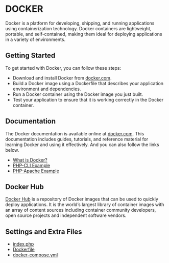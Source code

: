 # DOCKER

Docker is a platform for developing, shipping, and running applications using containerization technology. Docker containers are lightweight, portable, and self-contained, making them ideal for deploying applications in a variety of environments.

## Getting Started

To get started with Docker, you can follow these steps:

- Download and install Docker from [docker.com](https://www.docker.com/).
- Build a Docker image using a Dockerfile that describes your application environment and dependencies.
- Run a Docker container using the Docker image you just built.
- Test your application to ensure that it is working correctly in the Docker container.

## Documentation

The Docker documentation is available online at [docker.com](https://docs.docker.com/). This documentation includes guides, tutorials, and reference material for learning Docker and using it effectively. And you can also follow the links below.

- [What is Docker?](./docker.md)
- [PHP-CLI Example](./php.cli.example.md)
- [PHP-Apache Example](./php.apache.example.md)

## Docker Hub

[Docker Hub](https://hub.docker.com/) is a repository of Docker images that can be used to quickly deploy applications. It is the world’s largest library of container images with an array of content sources including container community developers, open source projects and independent software vendors.

## Settings and Extra Files

- [index.php](./docs/index.php)
- [Dockerfile](./docs/Dockerfile)
- [docker-compose.yml](./docs/docker-compose.yml)
